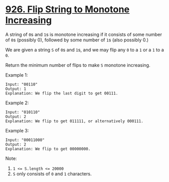 # [926. Flip String to Monotone Increasing](https://leetcode.com/problems/flip-string-to-monotone-increasing/)

A string of `0`s and `1`s is monotone increasing if it consists of some number of `0`s (possibly 0), followed by some number of `1`s (also possibly 0.)

We are given a string `S` of `0`s and `1`s, and we may flip any `0` to a `1` or a `1` to a `0`.

Return the minimum number of flips to make `S` monotone increasing.

Example 1:

```text
Input: "00110"
Output: 1
Explanation: We flip the last digit to get 00111.
```

Example 2:

```text
Input: "010110"
Output: 2
Explanation: We flip to get 011111, or alternatively 000111.
```

Example 3:

```text
Input: "00011000"
Output: 2
Explanation: We flip to get 00000000.
```

Note:

1. `1 <= S.length <= 20000`
1. `S` only consists of `0` and `1` characters.